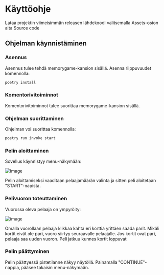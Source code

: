 # Käyttöohje
Lataa projektin viimeisimmän releasen lähdekoodi valitsemalla Assets-osion alta Source code
## Ohjelman käynnistäminen
### Asennus
Asennus tulee tehdä memorygame-kansion sisällä.
Asenna riippuvuudet komennolla:
```bash
poetry install
```
### Komentorivitoiminnot
Komentorivitoiminnot tulee suorittaa memorygame-kansion sisällä.
### Ohjelman suorittaminen
Ohjelman voi suorittaa komennolla:
```bash
poetry run invoke start
```
### Pelin aloittaminen
Sovellus käynnistyy menu-näkymään:

![image](https://github.com/minttugomez/ot-harjoitustyo/assets/116456153/187433cc-c700-4ba2-a583-aada36595a8c)

Pelin aloittamiseksi vaaditaan pelaajamäärän valinta ja sitten peli aloitetaan "START"-napista.
### Pelivuoron toteuttaminen
Vuorossa oleva pelaaja on ympyröity:

![image](https://github.com/minttugomez/ot-harjoitustyo/assets/116456153/95f88b34-fcdd-4902-bcb4-940edaf074b8)

Omalla vuorollaan pelaaja klikkaa kahta eri korttia yrittäen saada parit.
Mikäli kortit eivät ole pari, vuoro siirtyy seuraavalle pelaajalle. Jos kortit ovat pari, pelaaja saa uuden vuoron.
Peli jatkuu kunnes kortit loppuvat
### Pelin päättyminen
Pelin päättyessä pistetilanne näkyy näytöllä. Painamalla "CONTINUE"-nappia, pääsee takaisin menu-näkymään.
